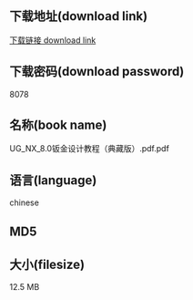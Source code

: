 ## 下载地址(download link)
[下载链接 download link](https://voluble-croquembouche-d321dc.netlify.app/?s=UG_NX_8.0%E9%92%A3%E9%87%91%E8%AE%BE%E8%AE%A1%E6%95%99%E7%A8%8B%EF%BC%88%E5%85%B8%E8%97%8F%E7%89%88%EF%BC%89.pdf)

## 下载密码(download password)
8078

## 名称(book name)
UG_NX_8.0钣金设计教程（典藏版）.pdf.pdf

## 语言(language)
chinese

## MD5


## 大小(filesize)
12.5 MB
